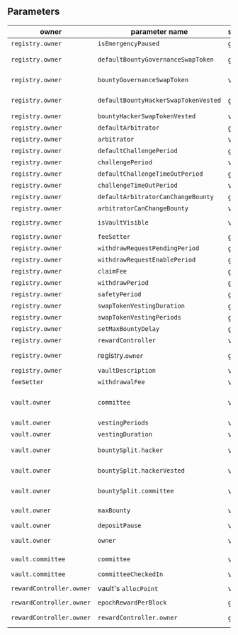 ## Parameters

| owner | parameter name | scope | default | limits | setter | comments |
|---|---|---|---|---|---|---|
| `registry.owner` | `isEmergencyPaused` | global | false | | `setEmergencyPaused` |
| `registry.owner` | `defaultBountyGovernanceSwapToken` | global | | +defaultBountyHackerSwapTokenVested <= 20% | `registry.setDefaultSwapTokenBountySplit` |
| `registry.owner` | `bountyGovernanceSwapToken` | vault | | +bountyHackerSwapTokenVested <= 20% | `vault.setSwapTokenBountySplit` |
| `registry.owner` | `defaultBountyHackerSwapTokenVested` | global | | +defaultBountyGovernanceSwapToken <= 20% | `registry.setDefaultSwapTokenBountySplit` |
| `registry.owner` | `bountyHackerSwapTokenVested` | vault | | +bountyGovernanceSwapToken <= 20% | `vault.setSwapTokenBountySplit` |
| `registry.owner` | `defaultArbitrator` | global | registry.owner | | `registry.setDefaultArbitrator` |
| `registry.owner` | `arbitrator` | vault | | |  `vault.setArbitrator` |
| `registry.owner` | `defaultChallengePeriod` | global | 3 days | >= 1 days, <= 5 days |  `registry.setDefaultChallengePeriod` |
| `registry.owner` | `challengePeriod` | vault | 3 days | >= 1 days, <= 5 days | `vault.setChallengePeriod` |
| `registry.owner` | `defaultChallengeTimeOutPeriod` | global | 5 weeks | >= 2 days, <= 85 days |  `registry.setDefaultChallengeTimeOutPeriod` |
| `registry.owner` | `challengeTimeOutPeriod` | vault | 5 weeks | >= 2 days, <= 85 days | `vault.setChallengeTimeOutPeriod` |
| `registry.owner` | `defaultArbitratorCanChangeBounty` | global | true | | `registry.setDefaultArbitratorCanChangeBounty` |
| `registry.owner` | `arbitratorCanChangeBounty` | vault | true | |  `vault.setArbitratorCanChangeBounty` |
| `registry.owner` | `isVaultVisible` | vault | false | | `registry.setVaultVisibility(_vault, _visible)` |
| `registry.owner` | `feeSetter` | global |zero address | | `registry.setFeeSetter` |
| `registry.owner` | `withdrawRequestPendingPeriod` | global | 7 days | <= 90 days | `registry.setWithdrawRequestParams` |
| `registry.owner` | `withdrawRequestEnablePeriod` | global | 7 days | >= 6 hours, <= 100 days | `registry.setWithdrawRequestParams` |
| `registry.owner` | `claimFee` | global | 0 | - | `registry.setClaimFee` |
| `registry.owner` | `withdrawPeriod` | global | 11 hours | >= 1 hours | `registry.setWithdrawSafetyPeriod` |
| `registry.owner` | `safetyPeriod` | global | 1 hours | <= 6 hours | `registry.setWithdrawSafetyPeriod` |
| `registry.owner` | `swapTokenVestingDuration` | global | 90 days | < 180 days |  `registry.setSwapTokenVestingParams` |
| `registry.owner` | `swapTokenVestingPeriods` | global | 90 | > 0, <= swapTokenVestingDuration |  `registry.setSwapTokenVestingParams` |
| `registry.owner` | `setMaxBountyDelay` | global | 2 days | >= 2 days | `registry.setMaxBountyDelay` |
| `registry.owner` | `rewardController` | vault | | | `vault.addRewardController` | noActiveClaim |
| `registry.owner` |registry.`owner` | global | _hatGovernance | | `registry.transferOwnership`, `registry.renounceOwnership` |
| `registry.owner` | `vaultDescription` | vault | | | `vault.setVaultDescription` | only an event |
| `feeSetter` | `withdrawalFee` | vault | 0 | <= 2% | `vault.setWithdrawalFee` |
| `vault.owner` | `committee` | vault | | | `vault.setCommittee` | if committee has not checked in yet |
| `vault.owner` | `vestingPeriods` | vault | | > 0 | `vault.setVestingParams` |
| `vault.owner` | `vestingDuration` | vault | | <= 120 days, > `vestingPeriods` | `vault.setVestingParams` |
| `vault.owner` | `bountySplit.hacker` | vault | | sum(bountySplit) = 100% | `vault.setBountySplit` | noActiveClaim noSafetyPeriod |
| `vault.owner` | `bountySplit.hackerVested` | vault | | sum(bountySplit) = 100% | `vault.setBountySplit` | noActiveClaim noSafetyPeriod |
| `vault.owner` | `bountySplit.committee` | vault | | sum(bountySplit) = 100%, max 10% | `vault.setBountySplit` | noActiveClaim noSafetyPeriod |
| `vault.owner` | `maxBounty` | vault | | <= 90% | `vault.setPendingMaxBounty`, `vault.setMaxBounty` | noActiveClaim |
| `vault.owner` | `depositPause` | vault | | | `vault.setDepositPause` |
| `vault.owner` | `owner` | vault | _hatGovernance | |  `vault.transferOwnership`, `vault.renounceOwnership` |
| `vault.committee` | `committee` | vault | | | `vault.setCommittee` | after `committeeCheckIn` |
| `vault.committee` | `committeeCheckedIn` | vault | | | `vault.committeeCheckIn()` |
| `rewardController.owner` | vault's `allocPoint` | vault | 0 | | `rewardController.setAllocPoint(_vault, _allocPoint)` |
| `rewardController.owner` | `epochRewardPerBlock` | global | | | `rewardController.setEpochRewardPerBlock` |
| `rewardController.owner` | `rewardController.owner` | global | | | `rewardController.transferOwnership`, `rewardController.renounceOwnership` |


